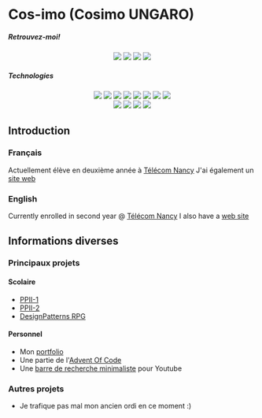 # Cos-imo (Cosimo UNGARO)

##### Retrouvez-moi!

<p align="center">
  <a href="https://www.root-me.org/cos-imo?q=%2Ffabdeldongo&inc=score&lang=fr"><img src="https://img.shields.io/badge/fabdeldongo_1365_points-black?logo=rootme"/></a>
  <img src="https://img.shields.io/badge/CryptoHack_%3A_fabdeldongo-865_points-orange?link=https%3A%2F%2Fcryptohack.org%2Fuser%2Ffabdeldongo%2F"/>
  <a href="cosimoungaro.fr"><img src="https://img.shields.io/badge/Portfolio-cosimoungaro.fr-blue"/></a>
  <a href="https://github.com/cos-imo/AdventOfCode"><img src="https://img.shields.io/badge/AdventOfCode-53_stars-FFFF66?logo=adventofcode"/></a>
</p>

##### Technologies

<p align="center">
  <img src="https://img.shields.io/badge/-Git-F05032?logo=git&logoColor=white"/>
  <img src="https://img.shields.io/badge/-Python-3776AB?logo=python&logoColor=white"/>
  <img src="https://img.shields.io/badge/-C-A8B9CC?logo=C&logoColor=white"/>
  <img src="https://img.shields.io/badge/-HTML-E34F26?logo=HTML5&logoColor=white"/>
  <img src="https://img.shields.io/badge/-CSS-1572B6?logo=CSS3&logoColor=white"/>
  <img src="https://img.shields.io/badge/-Tailwind-06B6D4?logo=tailwindcss&logoColor=white"/>
  <img src="https://img.shields.io/badge/-Ruby-CC342D?logo=ruby&logoColor=white"/>
  <img src="https://img.shields.io/badge/-SQLite-003B57?logo=sqlite&logoColor=white"/>
  <br>
  <img src="https://img.shields.io/badge/-PostGreSQL-4169E1?logo=postgresql&logoColor=white"/>
  <img src="https://img.shields.io/badge/-Javascript-F7DF1E?logo=javascript&logoColor=white"/>
  <img src="https://img.shields.io/badge/-NodeJS-339933?logo=node.js&logoColor=white"/>
  <img src="https://img.shields.io/badge/-Vim/NVim-019733?logo=vim&logoColor=white"/>
</p>

## Introduction
### Français
Actuellement élève en deuxième année à [Télécom Nancy](https://telecomnancy.univ-lorraine.fr)
J'ai également un [site web](cosimoungaro.fr) 
### English
Currently enrolled in second year @ [Télécom Nancy](https://telecomnancy.univ-lorraine.fr)
I also have a [web site](cosimoungaro.fr)

## Informations diverses

### Principaux projets
#### Scolaire
* [PPII-1](https://github.com/cos-imo/ppii-1)
* [PPII-2](https://github.com/cos-imo/ppii-2)
* [DesignPatterns RPG](https://github.com/cos-imo/Design_Pattern_RPG)
#### Personnel
* Mon [portfolio](https://github.com/cos-imo/portfolio-raspberry)
* Une partie de l'[Advent Of Code](https://github.com/cos-imo/AdventOfCode)
* Une [barre de recherche minimaliste](https://github.com/cos-imo/YouTube-search) pour Youtube


### Autres projets
* Je trafique pas mal mon ancien ordi en ce moment :)
